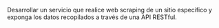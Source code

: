 Desarrollar un servicio que realice web scraping de un sitio específico y exponga los datos recopilados a través de una API RESTful.